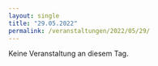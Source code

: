 ```yaml
---
layout: single
title: "29.05.2022"
permalink: /veranstaltungen/2022/05/29/
---
```


Keine Veranstaltung an diesem Tag.
